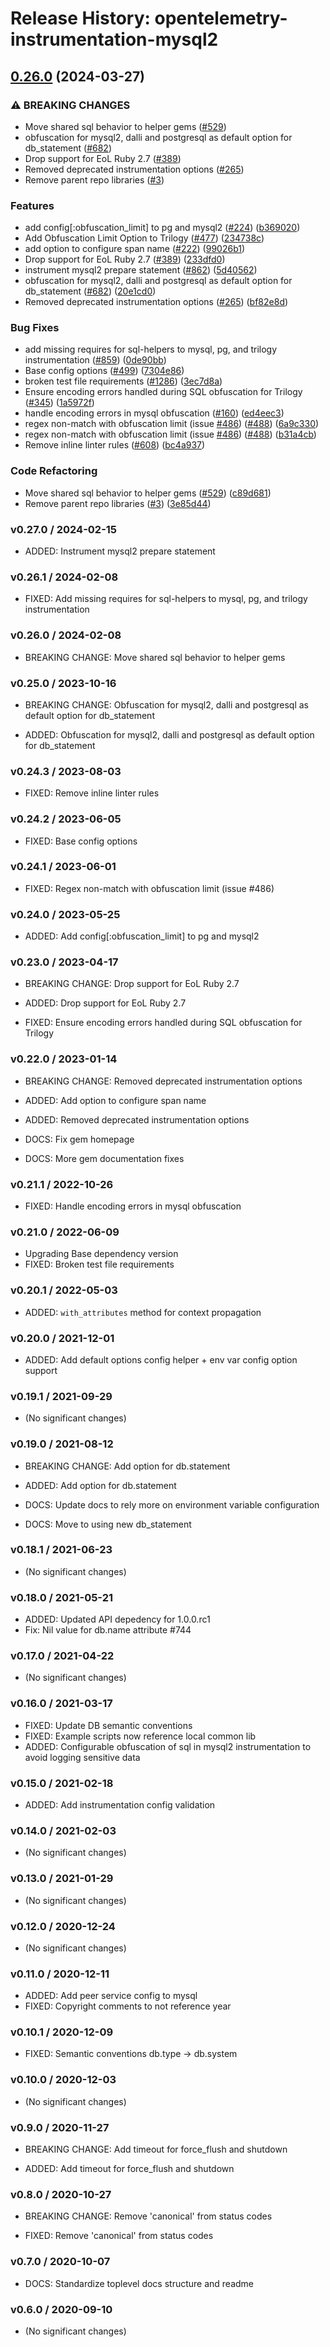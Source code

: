 # Release History: opentelemetry-instrumentation-mysql2

## [0.26.0](https://github.com/Shopify/opentelemetry-ruby-contrib/compare/opentelemetry-instrumentation-mysql2-v0.25.0...opentelemetry-instrumentation-mysql2/v0.26.0) (2024-03-27)


### ⚠ BREAKING CHANGES

* Move shared sql behavior to helper gems ([#529](https://github.com/Shopify/opentelemetry-ruby-contrib/issues/529))
* obfuscation for mysql2, dalli and postgresql as default option for db_statement ([#682](https://github.com/Shopify/opentelemetry-ruby-contrib/issues/682))
* Drop support for EoL Ruby 2.7 ([#389](https://github.com/Shopify/opentelemetry-ruby-contrib/issues/389))
* Removed deprecated instrumentation options ([#265](https://github.com/Shopify/opentelemetry-ruby-contrib/issues/265))
* Remove parent repo libraries ([#3](https://github.com/Shopify/opentelemetry-ruby-contrib/issues/3))

### Features

* add config[:obfuscation_limit] to pg and mysql2 ([#224](https://github.com/Shopify/opentelemetry-ruby-contrib/issues/224)) ([b369020](https://github.com/Shopify/opentelemetry-ruby-contrib/commit/b36902099ea90dc23d06bdc424a3fd6d08d5f9d7))
* Add Obfuscation Limit Option to Trilogy ([#477](https://github.com/Shopify/opentelemetry-ruby-contrib/issues/477)) ([234738c](https://github.com/Shopify/opentelemetry-ruby-contrib/commit/234738c5fbd8d630d543f61d84fcefcf948756f1))
* add option to configure span name ([#222](https://github.com/Shopify/opentelemetry-ruby-contrib/issues/222)) ([99026b1](https://github.com/Shopify/opentelemetry-ruby-contrib/commit/99026b14cfe23d702b8ec99bf05d48593b15ec71))
* Drop support for EoL Ruby 2.7 ([#389](https://github.com/Shopify/opentelemetry-ruby-contrib/issues/389)) ([233dfd0](https://github.com/Shopify/opentelemetry-ruby-contrib/commit/233dfd0dae81346e9687090f9d8dfb85215e0ba7))
* instrument mysql2 prepare statement ([#862](https://github.com/Shopify/opentelemetry-ruby-contrib/issues/862)) ([5d40562](https://github.com/Shopify/opentelemetry-ruby-contrib/commit/5d405628eeb1d32767bd7544c249e4aa74b1f140))
* obfuscation for mysql2, dalli and postgresql as default option for db_statement ([#682](https://github.com/Shopify/opentelemetry-ruby-contrib/issues/682)) ([20e1cd0](https://github.com/Shopify/opentelemetry-ruby-contrib/commit/20e1cd04f8167276453b27469912e90984a291ac))
* Removed deprecated instrumentation options ([#265](https://github.com/Shopify/opentelemetry-ruby-contrib/issues/265)) ([bf82e8d](https://github.com/Shopify/opentelemetry-ruby-contrib/commit/bf82e8d5e25766de99b803e23af6c5666c5bfc5b))


### Bug Fixes

* add missing requires for sql-helpers to mysql, pg, and trilogy instrumentation ([#859](https://github.com/Shopify/opentelemetry-ruby-contrib/issues/859)) ([0de90bb](https://github.com/Shopify/opentelemetry-ruby-contrib/commit/0de90bb14165356f94a0243c6dd803ecd2b630e2))
* Base config options ([#499](https://github.com/Shopify/opentelemetry-ruby-contrib/issues/499)) ([7304e86](https://github.com/Shopify/opentelemetry-ruby-contrib/commit/7304e86e9a3beba5c20f790b256bbb54469411ca))
* broken test file requirements ([#1286](https://github.com/Shopify/opentelemetry-ruby-contrib/issues/1286)) ([3ec7d8a](https://github.com/Shopify/opentelemetry-ruby-contrib/commit/3ec7d8a456dbd3c9bbad7b397a3da8b8a311d8e3))
* Ensure encoding errors handled during SQL obfuscation for Trilogy ([#345](https://github.com/Shopify/opentelemetry-ruby-contrib/issues/345)) ([1a5972f](https://github.com/Shopify/opentelemetry-ruby-contrib/commit/1a5972f449e920bd3b54fc1033121d72f906c771))
* handle encoding errors in mysql obfuscation ([#160](https://github.com/Shopify/opentelemetry-ruby-contrib/issues/160)) ([ed4eec3](https://github.com/Shopify/opentelemetry-ruby-contrib/commit/ed4eec3320cc35079191416ef0cb6268fe51be60))
* regex non-match with obfuscation limit (issue [#486](https://github.com/Shopify/opentelemetry-ruby-contrib/issues/486)) ([#488](https://github.com/Shopify/opentelemetry-ruby-contrib/issues/488)) ([6a9c330](https://github.com/Shopify/opentelemetry-ruby-contrib/commit/6a9c33088c6c9f39b2bc30247a3ed825553c07d4))
* regex non-match with obfuscation limit (issue [#486](https://github.com/Shopify/opentelemetry-ruby-contrib/issues/486)) ([#488](https://github.com/Shopify/opentelemetry-ruby-contrib/issues/488)) ([b31a4cb](https://github.com/Shopify/opentelemetry-ruby-contrib/commit/b31a4cbb20ba7ee4a3422ce65f948a7fa3f43f85))
* Remove inline linter rules ([#608](https://github.com/Shopify/opentelemetry-ruby-contrib/issues/608)) ([bc4a937](https://github.com/Shopify/opentelemetry-ruby-contrib/commit/bc4a937ed2a0d1898f0f19ae45a2b3a0ef9a067c))


### Code Refactoring

* Move shared sql behavior to helper gems ([#529](https://github.com/Shopify/opentelemetry-ruby-contrib/issues/529)) ([c89d681](https://github.com/Shopify/opentelemetry-ruby-contrib/commit/c89d6814f167f6adf3d2f1105e62e5987c8f5f49))
* Remove parent repo libraries ([#3](https://github.com/Shopify/opentelemetry-ruby-contrib/issues/3)) ([3e85d44](https://github.com/Shopify/opentelemetry-ruby-contrib/commit/3e85d4436d338f326816c639cd2087751c63feb1))

### v0.27.0 / 2024-02-15

* ADDED: Instrument mysql2 prepare statement

### v0.26.1 / 2024-02-08

* FIXED: Add missing requires for sql-helpers to mysql, pg, and trilogy instrumentation

### v0.26.0 / 2024-02-08

* BREAKING CHANGE: Move shared sql behavior to helper gems


### v0.25.0 / 2023-10-16

* BREAKING CHANGE: Obfuscation for mysql2, dalli and postgresql as default option for db_statement

* ADDED: Obfuscation for mysql2, dalli and postgresql as default option for db_statement

### v0.24.3 / 2023-08-03

* FIXED: Remove inline linter rules

### v0.24.2 / 2023-06-05

* FIXED: Base config options 

### v0.24.1 / 2023-06-01

* FIXED: Regex non-match with obfuscation limit (issue #486)

### v0.24.0 / 2023-05-25

* ADDED: Add config[:obfuscation_limit] to pg and mysql2

### v0.23.0 / 2023-04-17

* BREAKING CHANGE: Drop support for EoL Ruby 2.7

* ADDED: Drop support for EoL Ruby 2.7
* FIXED: Ensure encoding errors handled during SQL obfuscation for Trilogy

### v0.22.0 / 2023-01-14

* BREAKING CHANGE: Removed deprecated instrumentation options

* ADDED: Add option to configure span name
* ADDED: Removed deprecated instrumentation options
* DOCS: Fix gem homepage
* DOCS: More gem documentation fixes

### v0.21.1 / 2022-10-26

* FIXED: Handle encoding errors in mysql obfuscation

### v0.21.0 / 2022-06-09

* Upgrading Base dependency version
* FIXED: Broken test file requirements

### v0.20.1 / 2022-05-03

* ADDED: `with_attributes` method for context propagation

### v0.20.0 / 2021-12-01

* ADDED: Add default options config helper + env var config option support

### v0.19.1 / 2021-09-29

* (No significant changes)

### v0.19.0 / 2021-08-12

* BREAKING CHANGE: Add option for db.statement

* ADDED: Add option for db.statement
* DOCS: Update docs to rely more on environment variable configuration
* DOCS: Move to using new db_statement

### v0.18.1 / 2021-06-23

* (No significant changes)

### v0.18.0 / 2021-05-21

* ADDED: Updated API depedency for 1.0.0.rc1
* Fix: Nil value for db.name attribute #744

### v0.17.0 / 2021-04-22

* (No significant changes)

### v0.16.0 / 2021-03-17

* FIXED: Update DB semantic conventions
* FIXED: Example scripts now reference local common lib
* ADDED: Configurable obfuscation of sql in mysql2 instrumentation to avoid logging sensitive data

### v0.15.0 / 2021-02-18

* ADDED: Add instrumentation config validation

### v0.14.0 / 2021-02-03

* (No significant changes)

### v0.13.0 / 2021-01-29

* (No significant changes)

### v0.12.0 / 2020-12-24

* (No significant changes)

### v0.11.0 / 2020-12-11

* ADDED: Add peer service config to mysql
* FIXED: Copyright comments to not reference year

### v0.10.1 / 2020-12-09

* FIXED: Semantic conventions db.type -> db.system

### v0.10.0 / 2020-12-03

* (No significant changes)

### v0.9.0 / 2020-11-27

* BREAKING CHANGE: Add timeout for force_flush and shutdown

* ADDED: Add timeout for force_flush and shutdown

### v0.8.0 / 2020-10-27

* BREAKING CHANGE: Remove 'canonical' from status codes

* FIXED: Remove 'canonical' from status codes

### v0.7.0 / 2020-10-07

* DOCS: Standardize toplevel docs structure and readme

### v0.6.0 / 2020-09-10

* (No significant changes)
